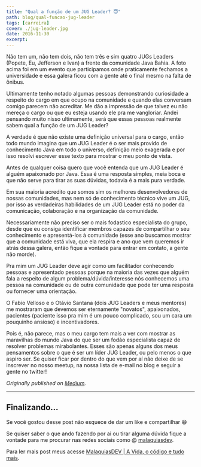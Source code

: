 ```yaml
---
title: "Qual a função de um JUG Leader? 😇"
path: blog/qual-funcao-jug-leader
tags: [carreira]
cover: ./jug-leader.jpg
date: 2016-11-30
excerpt: 
---
```


Não tem um, não tem dois, não tem três e sim quatro JUGs Leaders (Popete, Eu, Jefferson e Ivan) a frente da comunidade Java Bahia. A foto acima foi em um evento que participamos onde praticamente fechamos a universidade e essa galera ficou com a gente até o final mesmo na falta de ônibus.

Ultimamente tenho notado algumas pessoas demonstrando curiosidade a respeito do cargo em que ocupo na comunidade e quando elas conversam comigo parecem não acreditar. Me dão a impressão de que talvez eu não mereça o cargo ou que eu esteja usando ele pra me vangloriar. Andei pensando muito nisso ultimamente, será que essas pessoas realmente sabem qual a função de um JUG Leader?

A verdade é que não existe uma definição universal para o cargo, então todo mundo imagina que um JUG Leader é o ser mais provido de conhecimento Java em todo o universo, definição meio exagerada e por isso resolvi escrever esse texto para mostrar o meu ponto de vista.

Antes de qualquer coisa quero que você entenda que um JUG Leader é alguém apaixonado por Java. Essa é uma resposta simples, meia boca e que não serve para tirar as suas dúvidas, todavia é a mais pura verdade.

Em sua maioria acredito que somos sim os melhores desenvolvedores de nossas comunidades, mas nem só de conhecimento técnico vive um JUG, por isso as verdadeiras habilidades de um JUG Leader está no poder da comunicação, colaboração e na organização da comunidade.

Necessariamente não preciso ser o mais fodastico especialista do grupo, desde que eu consiga identificar membros capazes de compartilhar o seu conhecimento e apresentá-los à comunidade (esse ano buscamos mostrar que a comunidade está viva, que ela respira e ano que vem queremos ir atrás dessa galera, então fique a vontade para entrar em contato, a gente não morde).

Pra mim um JUG Leader deve agir como um facilitador conhecendo pessoas e apresentado pessoas porque na maioria das vezes que alguém fala a respeito de algum problema/dúvida/interesse nós conhecemos uma pessoa na comunidade ou de outra comunidade que pode ter uma resposta ou fornecer uma orientação.

O Fabio Velloso e o Otávio Santana (dois JUG Leaders e meus mentores) me mostraram que devemos ser eternamente "novatos", apaixonados, pacientes (paciente isso pra mim é um pouco complicado, sou um cara um pouquinho ansioso) e incentivadores.

Pois é, não parece, mas o meu cargo tem mais a ver com mostrar as maravilhas do mundo Java do que ser um fodão especialista capaz de resolver problemas mirabolantes. Esses são apenas alguns dos meus pensamentos sobre o que é ser um líder JUG Leader, ou pelo menos o que aspiro ser. Se quiser ficar por dentro do que vem por aí não deixe de se inscrever no nosso meetup, na nossa lista de e-mail no blog e seguir a gente no twitter!

_Originally published on [Medium](https://medium.com/tableless/qual-a-função-de-um-jug-leader-4e2a111e98bf)._

---

## Finalizando…

Se você gostou desse post não esquece de dar um like e compartilhar 😄

Se quiser saber o que ando fazendo por ai ou tirar alguma dúvida fique a vontade para me procurar nas redes sociais como @ [malaquiasdev](https://twitter.com/malaquiasdev).

Para ler mais post meus acesse [MalaquiasDEV | A Vida, o código e tudo mais](http://malaquias.dev).